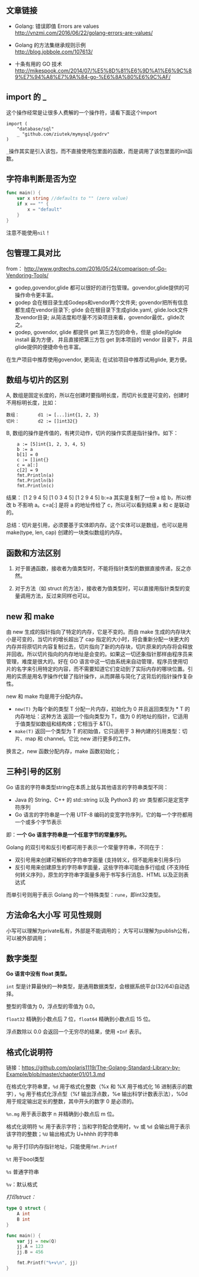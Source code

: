 

## 文章链接

- Golang: 错误即值 Errors are values
http://vnzmi.com/2016/06/22/golang-errors-are-values/

- Golang 的方法集继承规则示例  
http://blog.jobbole.com/107613/

- 十条有用的 GO 技术
http://mikespook.com/2014/07/%E5%8D%81%E6%9D%A1%E6%9C%89%E7%94%A8%E7%9A%84-go-%E6%8A%80%E6%9C%AF/



## import 的 _

这个操作经常是让很多人费解的一个操作符，请看下面这个import

```
import (
    "database/sql"
    _ "github.com/ziutek/mymysql/godrv"
)
```

`_`操作其实是引入该包，而不直接使用包里面的函数，而是调用了该包里面的init函数。

## 字符串判断是否为空

```go
func main() {  
    var x string //defaults to "" (zero value)
    if x == "" {
        x = "default"
    }
}
```

注意不能使用`nil`！

## 包管理工具对比

from： http://www.grdtechs.com/2016/05/24/comparison-of-Go-Vendoring-Tools/

- godep,govendor,glide 都可以很好的进行包管理。govendor,glide提供的可操作命令更丰富。
- godep 会在根目录生成Godeps和vendor两个文件夹; govendor把所有信息都生成在vendor目录下; glide 会在根目录下生成glide.yaml, glide.lock文件及vendor目录; 从简洁度和尽量不污染项目来看，govendor最优，glide次之。
- godep, govendor, glide 都提供 get 第三方包的命令，但是 glide的glide install 最为方便， 并且直接把第三方包 get 到本项目的 vendor 目录下，并且glide提供的便捷命令也丰富。

在生产项目中推荐使用govendor, 更简洁; 在试验项目中推荐试用glide, 更方便。

## 数组与切片的区别

A, 数组是固定长度的，所以在创建时要指明长度，而切片长度是可变的，创建时不用标明长度，比如：

    数组：       d1 := [...]int{1, 2, 3}
    切片：       d2 := []int32{}
B, 数组的操作是传值的，有拷贝动作，切片的操作实质是指针操作。如下：

```
    a := [5]int{1, 2, 3, 4, 5}
    b := a
    b[1] = 0
    c := []int{}
    c = a[:]
    c[2] = 9
    fmt.Println(a)
    fmt.Println(b) 
    fmt.Println(c)    
```

结果：
            [1 2 9 4 5]
            [1 0 3 4 5]
            [1 2 9 4 5]
b:=a 其实是复制了一份 a 给 b，所以修改 b 不影响 a。c=a[:] 是将 a 的地址传给了 c，所以可以看到结果 a 和 c 是联动的。

总结：切片是引用，必须要基于实体即内存。这个实体可以是数组，也可以是用 make(type, len, cap) 创建的一块类似数组的内存。

## 函数和方法区别

1. 对于普通函数，接收者为值类型时，不能将指针类型的数据直接传递，反之亦然。

2. 对于方法（如 struct 的方法），接收者为值类型时，可以直接用指针类型的变量调用方法，反过来同样也可以。



## new 和 make

由 new 生成的指针指向了特定的内存，它是不变的。而由 make 生成的内存块大小是可变的，当切片的增长超出了 cap 指定的大小时，将会重新分配一块更大的内存并将原切片内容复制过去，切片指向了新的内存块，切片原来的内存将会释放并回收。所以切片指向的内存地址是会变的。如果这一切还象指针那样由程序员来管理，难度是很大的。好在 GO 语言中这一切由系统来自动管理，程序员使用切片的名字来引用特定的内容，而不需要知道它们变动到了实际内存的哪块位置。引用的实质是用名字操作代替了指针操作，从而屏蔽与简化了这背后的指针操作复杂性。


new 和 make 均是用于分配内存。

- `new(T)` 为每个新的类型 T 分配一片内存，初始化为 0 并且返回类型为 * T 的内存地址：这种方法 返回一个指向类型为 T，值为 0 的地址的指针，它适用于值类型如数组和结构体；它相当于 &T{}。
- `make(T)` 返回一个类型为 T 的初始值，它只适用于 3 种内建的引用类型：切片、map 和 channel。它比 new 进行更多的工作。

换言之，new 函数分配内存，make 函数初始化；

## 三种引号的区别

Go 语言的字符串类型string在本质上就与其他语言的字符串类型不同：

- Java 的 String、C++ 的 std::string 以及 Python3 的 str 类型都只是定宽字符序列
- Go 语言的字符串是一个用 UTF-8 编码的变宽字符序列，它的每一个字符都用一个或多个字节表示

即：**一个 Go 语言字符串是一个任意字节的常量序列。**

Golang 的双引号和反引号都可用于表示一个常量字符串，不同在于：

- 双引号用来创建可解析的字符串字面量 (支持转义，但不能用来引用多行)
- 反引号用来创建原生的字符串字面量，这些字符串可能由多行组成 (不支持任何转义序列)，原生的字符串字面量多用于书写多行消息、HTML 以及正则表达式

而单引号则用于表示 Golang 的一个特殊类型：`rune`，即int32类型。


## 方法命名大小写  可见性规则

小写可以理解为private私有，外部是不能调用的；
大写可以理解为publish公有，可以被外部调用；


## 数字类型

**Go 语言中没有 float 类型。**

`int` 型是计算最快的一种类型，是通用数据类型，会根据系统平台(32/64)自动选择。

整型的零值为 0，浮点型的零值为 0.0。

`float32` 精确到小数点后 7 位，`float64` 精确到小数点后 15 位。

浮点数除以 0.0 会返回一个无穷尽的结果，使用 `+Inf` 表示。


## 格式化说明符

链接：https://github.com/polaris1119/The-Golang-Standard-Library-by-Example/blob/master/chapter01/01.3.md

在格式化字符串里，`%d` 用于格式化整数（%x 和 %X 用于格式化 16 进制表示的数字），`%g` 用于格式化浮点型（%f 输出浮点数，%e 输出科学计数表示法），%0d 用于规定输出定长的整数，其中开头的数字 0 是必须的。

`%n.mg` 用于表示数字 n 并精确到小数点后 m 位。

格式化说明符 `%c` 用于表示字符；当和字符配合使用时，`%v` 或 `%d` 会输出用于表示该字符的整数；`%U` 输出格式为 U+hhhh 的字符串

`%p` 用于打印内存指针地址，只能使用`fmt.Printf`

`%t` 用于bool类型

`%s`  普通字符串

`%v`：默认格式

*打印struct：*

```go
type Q struct {
    A int
    B int
}

func main() {
    var jj = new(Q)
    jj.A = 123
    jj.B = 456

    fmt.Printf("%+v\n", jj)
}
```


